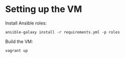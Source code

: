 # Setting up the VM

Install Ansible roles:

```
ansible-galaxy install -r requirements.yml -p roles
```

Build the VM:

```
vagrant up
```
